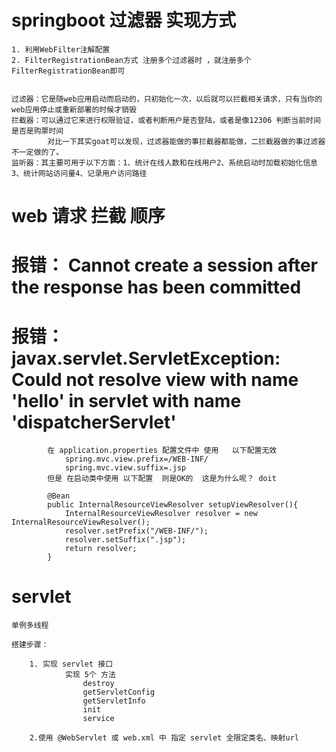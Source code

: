 # springboot 过滤器 实现方式
    1. 利用WebFilter注解配置
    2. FilterRegistrationBean方式 注册多个过滤器时 ，就注册多个FilterRegistrationBean即可
    
    
    过滤器：它是随web应用启动而启动的，只初始化一次，以后就可以拦截相关请求，只有当你的web应用停止或重新部署的时候才销毁
    拦截器：可以通过它来进行权限验证，或者判断用户是否登陆，或者是像12306 判断当前时间是否是购票时间
            对比一下其实goat可以发现，过滤器能做的事拦截器都能做，二拦截器做的事过滤器不一定做的了。
    监听器：其主要可用于以下方面：1、统计在线人数和在线用户2、系统启动时加载初始化信息3、统计网站访问量4、记录用户访问路径
    
# web 请求 拦截 顺序



# 报错： Cannot create a session after the response has been committed
# 报错： javax.servlet.ServletException: Could not resolve view with name 'hello' in servlet with name 'dispatcherServlet' 
            在 application.properties 配置文件中 使用   以下配置无效
                spring.mvc.view.prefix=/WEB-INF/
                spring.mvc.view.suffix=.jsp
            但是 在启动类中使用 以下配置  则是OK的  这是为什么呢？ doit 
                
            @Bean
            public InternalResourceViewResolver setupViewResolver(){
                InternalResourceViewResolver resolver = new InternalResourceViewResolver();
                resolver.setPrefix("/WEB-INF/");
                resolver.setSuffix(".jsp");
                return resolver;
            }


# servlet 
    单例多线程 
    
    搭建步骤：
    
        1. 实现 servlet 接口
                实现 5个 方法
                    destroy
                    getServletConfig
                    getServletInfo
                    init
                    service
                    
        2.使用 @WebServlet 或 web.xml 中 指定 servlet 全限定类名、映射url 
                    
                    
    